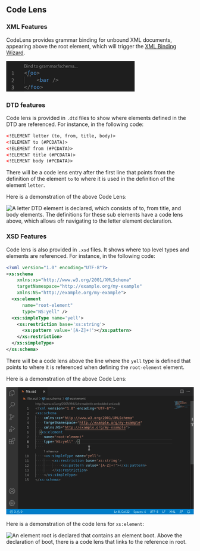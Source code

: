 
## Code Lens

### XML Features

CodeLens provides grammar binding for unbound XML documents, appearing above the root element, which will trigger the [XML Binding Wizard](BindingWithGrammar.md#the-xml-binding-wizard).

![CodeLens Bind](./images/Features/CodeLensBind.png)

### DTD features

Code lens is provided in `.dtd` files to show where elements defined in the DTD are referenced.
For instance, in the following code:

```xml
<!ELEMENT letter (to, from, title, body)>
<!ELEMENT to (#PCDATA)>
<!ELEMENT from (#PCDATA)>
<!ELEMENT title (#PCDATA)>
<!ELEMENT body (#PCDATA)>
```

There will be a code lens entry after the first line that points from the
definition of the element `to` to where it is used in the definition of the
element `letter`.

Here is a demonstration of the above Code Lens:

![A letter DTD element is declared, which consists of to, from title, and body elements. The definitions for these sub elements have a code lens above, which allows ofr navigating to the letter element declaration.](./images/CodeLens/DTDElementCodeLens.gif)

### XSD Features

Code lens is also provided in `.xsd` files. It shows where top level types
and elements are referenced. For instance, in the following code:

```xml
<?xml version="1.0" encoding="UTF-8"?>
<xs:schema
    xmlns:xs="http://www.w3.org/2001/XMLSchema"
    targetNamespace="http://example.org/my-example"
    xmlns:NS="http://example.org/my-example">
  <xs:element
      name="root-element"
      type="NS:yell" />
  <xs:simpleType name='yell'>
    <xs:restriction base='xs:string'>
      <xs:pattern value='[A-Z]+!'></xs:pattern>
    </xs:restriction>
  </xs:simpleType>
</xs:schema>
```

There will be a code lens above the line where the `yell` type is defined
that points to where it is referenced when defining the `root-element` element.

Here is a demonstration of the above Code Lens:

![The code lens provides the number of references and links to references for an `xs:simpleType`.](./images/CodeLens/XSDTypeCodeLens.gif)

Here is a demonstration of the code lens for `xs:element`:

![An element root is declared that contains an element boot. Above the declaration of boot, there is a code lens that links to the reference in root.](./images/CodeLens/XSDElementCodeLens.gif)

